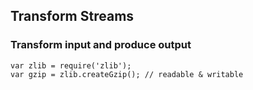 ##  Transform Streams

### Transform input and produce output
<!-- .element: class="fragment" -->

```
var zlib = require('zlib');
var gzip = zlib.createGzip(); // readable & writable
```
<!-- .element: class="fragment javascript" -->

